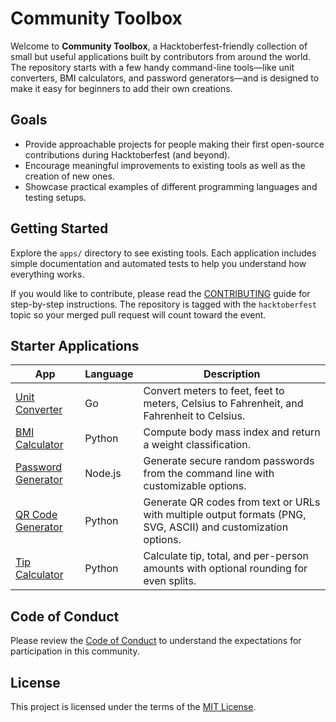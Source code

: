# Community Toolbox

Welcome to **Community Toolbox**, a Hacktoberfest-friendly collection of small but
useful applications built by contributors from around the world. The repository
starts with a few handy command-line tools—like unit converters, BMI
calculators, and password generators—and is designed to make it easy for
beginners to add their own creations.

## Goals

- Provide approachable projects for people making their first open-source
  contributions during Hacktoberfest (and beyond).
- Encourage meaningful improvements to existing tools as well as the creation
  of new ones.
- Showcase practical examples of different programming languages and testing
  setups.

## Getting Started

Explore the `apps/` directory to see existing tools. Each application includes
simple documentation and automated tests to help you understand how everything
works.

If you would like to contribute, please read the
[CONTRIBUTING](CONTRIBUTING.md) guide for step-by-step instructions. The
repository is tagged with the `hacktoberfest` topic so your merged pull request
will count toward the event.

## Starter Applications

| App | Language | Description |
| --- | --- | --- |
| [Unit Converter](apps/unit-converter) | Go | Convert meters to feet, feet to meters, Celsius to Fahrenheit, and Fahrenheit to Celsius. |
| [BMI Calculator](apps/bmi_calculator) | Python | Compute body mass index and return a weight classification. |
| [Password Generator](apps/password-generator) | Node.js | Generate secure random passwords from the command line with customizable options. |
| [QR Code Generator](apps/qr-generator) | Python | Generate QR codes from text or URLs with multiple output formats (PNG, SVG, ASCII) and customization options. |
| [Tip Calculator](apps/tip-calculator) | Python | Calculate tip, total, and per-person amounts with optional rounding for even splits. |

## Code of Conduct

Please review the [Code of Conduct](CODE_OF_CONDUCT.md) to understand the
expectations for participation in this community.

## License

This project is licensed under the terms of the [MIT License](LICENSE).
